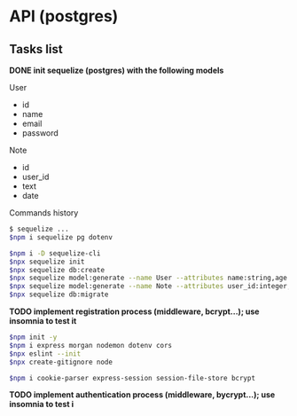 # API (postgres)

## Tasks list

**DONE init sequelize (postgres) with the following models**

User
- id
- name
- email
- password

Note
- id
- user_id
- text
- date

Commands history

```sh
$ sequelize ...
$npm i sequelize pg dotenv

$npm i -D sequelize-cli 
$npx sequelize init
$npx sequelize db:create
$npx sequelize model:generate --name User --attributes name:string,age:integer,email:string,password:string
$npx sequelize model:generate --name Note --attributes user_id:integer,text:string,date:integer
$npx sequelize db:migrate
```

**TODO implement registration process (middleware, bcrypt...); use insomnia to test it**

```sh
$npm init -y
$npm i express morgan nodemon dotenv cors
$npx eslint --init
$npx create-gitignore node

$npm i cookie-parser express-session session-file-store bcrypt
```

**TODO implement authentication process (middleware, bycrypt...); use insomnia to test i**

